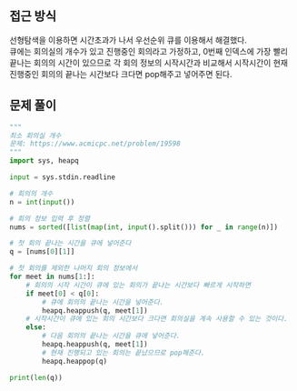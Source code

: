 ## 접근 방식
선형탐색을 이용하면 시간초과가 나서 우선순위 큐를 이용해서 해결했다.  
큐에는 회의실의 개수가 있고 진행중인 회의라고 가정하고, 0번째 인덱스에 가장 빨리 끝나는 회의의 시간이 있으므로 각 회의 정보의 시작시간과 비교해서
시작시간이 현재 진행중인 회의의 끝나는 시간보다 크다면 pop해주고 넣어주면 된다.
## 문제 풀이
```python
"""
최소 회의실 개수
문제: https://www.acmicpc.net/problem/19598
"""
import sys, heapq

input = sys.stdin.readline

# 회의의 개수
n = int(input())

# 회의 정보 입력 후 정렬
nums = sorted([list(map(int, input().split())) for _ in range(n)])

# 첫 회의 끝나는 시간을 큐에 넣어준다
q = [nums[0][1]]

# 첫 회의를 제외한 나머지 회의 정보에서
for meet in nums[1:]:
    # 회의의 시작 시간이 큐에 있는 회의가 끝나는 시간보다 빠르게 시작하면
    if meet[0] < q[0]:
        # 큐에 회의의 끝나는 시간을 넣어준다.
        heapq.heappush(q, meet[1])
    # 시작시간이 큐에 있는 회의 시간보다 크다면 회의실을 계속 사용할 수 있는 것이다.
    else:
        # 다음 회의의 끝나는 시간을 큐에 넣어준다.
        heapq.heappush(q, meet[1])
        # 현재 진행되고 있는 회의는 끝났으므로 pop해준다.
        heapq.heappop(q)

print(len(q))
```
